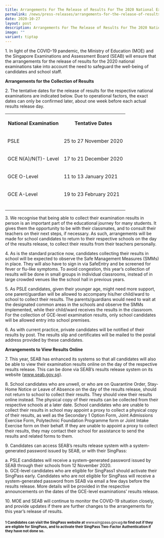```yaml
---
title: Arrangements For The Release of Results For The 2020 National Examinations
permalink: /news/press-releases/arrangements-for-the-release-of-results-for-the-2020-national-examinations/
date: 2020-10-27
layout: post
description: Arrangements For The Release of Results For The 2020 National Examinations
image: ""
variant: tiptap
---
```

<p>1. In light of the COVID-19 pandemic, the Ministry of Education (MOE)
and the Singapore Examinations and Assessment Board (SEAB) will ensure
that the arrangements for the release of results for the 2020 national
examinations take into account the need to safeguard the well-being of
candidates and school staff.</p>
<p><strong>Arrangements for the Collection of Results</strong>
</p>
<p>2. The tentative dates for the release of results for the respective national
examinations are indicated below. Due to operational factors, the exact
dates can only be confirmed later, about one week before each actual results
release day.</p>
<table style="minWidth: 50px">
<colgroup>
<col>
<col>
</colgroup>
<tbody>
<tr>
<th rowspan="1" colspan="1">
<p>National Examination</p>
</th>
<th rowspan="1" colspan="1">
<p>Tentative Dates</p>
</th>
</tr>
<tr>
<td rowspan="1" colspan="1">
<p>PSLE</p>
</td>
<td rowspan="1" colspan="1">
<p>25 to 27 November 2020</p>
</td>
</tr>
<tr>
<td rowspan="1" colspan="1">
<p>GCE N(A)/N(T)- Level</p>
</td>
<td rowspan="1" colspan="1">
<p>17 to 21 December 2020</p>
</td>
</tr>
<tr>
<td rowspan="1" colspan="1">
<p>GCE O-Level</p>
</td>
<td rowspan="1" colspan="1">
<p>11 to 13 January 2021</p>
</td>
</tr>
<tr>
<td rowspan="1" colspan="1">
<p>GCE A-Level</p>
</td>
<td rowspan="1" colspan="1">
<p>19 to 23 February 2021</p>
</td>
</tr>
<tr>
<td rowspan="1" colspan="1">
<p></p>
</td>
<td rowspan="1" colspan="1">
<p></p>
</td>
</tr>
</tbody>
</table>
<p>3. We recognise that being able to collect their examination results in
person is an important part of the educational journey for many students.
It gives them the opportunity to be with their classmates, and to consult
their teachers on their next steps, if necessary. As such, arrangements
will be made for school candidates to return to their respective schools
on the day of the results release, to collect their results from their
teachers personally.</p>
<p>4. As is the standard practice now, candidates collecting their results
in school will be expected to observe the Safe Management Measures (SMMs)
in place. They will also have to sign in via SafeEntry and be screened
for fever or flu-like symptoms. To avoid congestion, this year’s collection
of results will be done in small groups in individual classrooms, instead
of in large crowded venues like the school hall in previous years.</p>
<p>5. As PSLE candidates, given their younger age, might need more support,
one parent/guardian will be allowed to accompany his/her child/ward to
school to collect their results. The parents/guardians would need to wait
at the designated common areas in the schools and observe the SMMs implemented,
while their child/ward receives the results in the classroom. For the collection
of GCE-level examination results, only school candidates will be allowed
entry into school premises.</p>
<p>6. As with current practice, private candidates will be notified of their
results by post. The results slip and certificates will be mailed to the
postal address provided by these candidates.</p>
<p><strong>Arrangements to View Results Online</strong>
</p>
<p>7. This year, SEAB has enhanced its systems so that all candidates will
also be able to view their examination results online on the day of the
respective results release. This can be done via SEAB’s results release
system on its website (<a href="https://www.seab.gov.sg/" rel="noopener noreferrer nofollow" target="_blank"><u>www.seab.gov.sg</u></a>).</p>
<p>8. School candidates who are unwell, or who are on Quarantine Order, Stay-Home
Notice or Leave of Absence on the day of the results release, should not
return to school to collect their results. They should view their results
online instead. The physical copy of their results can be collected from
their respective schools at a later date. School candidates who are unable
to collect their results in school may appoint a proxy to collect a physical
copy of their results, as well as the Secondary 1 Option Form, Joint Admissions
Exercise Form, Polytechnic Foundation Programme form or Joint Intake Exercise
form on their behalf. If they are unable to appoint a proxy to collect
their results, they may contact their school for assistance to send the
results and related forms to them.</p>
<p>9. Candidates can access SEAB’s results release system with a system-generated
password issued by SEAB, or with their SingPass:</p>
<p>a. PSLE candidates will receive a system-generated password issued by
SEAB through their schools from 12 November 2020.
<br>b. GCE-level candidates who are eligible for SingPass1 should activate
their SingPass early. Candidates who are not eligible for SingPass will
receive a system-generated password from SEAB via email a few days before
the results release. More details will be provided in the respective announcements
on the dates of the GCE-level examinations’ results release.</p>
<p>10. MOE and SEAB will continue to monitor the COVID-19 situation closely,
and provide updates if there are further changes to the arrangements for
this year’s release of results.</p>
<p><strong><sub>1 Candidates can visit the SingPass website at </sub></strong>
<a href="www.singpass.gov.sg" rel="noopener noreferrer nofollow" target="_blank"><sub>www.singpass.gov.sg</sub>
</a><strong><sub> to find out if they are eligible for SingPass, and to activate their SingPass Two-Factor Authentication if they have not done so.</sub></strong>
</p>
<p></p>